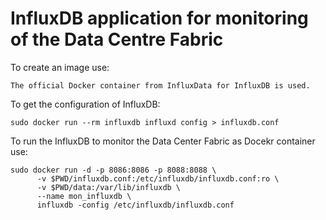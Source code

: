 # InfluxDB application for monitoring of the Data Centre Fabric

To create an image use:
```
The official Docker container from InfluxData for InfluxDB is used.
```

To get the configuration of InfluxDB:
```
sudo docker run --rm influxdb influxd config > influxdb.conf
```

To run the InfluxDB to monitor the Data Center Fabric as Docekr container use:
```
sudo docker run -d -p 8086:8086 -p 8088:8088 \
      -v $PWD/influxdb.conf:/etc/influxdb/influxdb.conf:ro \
      -v $PWD/data:/var/lib/influxdb \
      --name mon_influxdb \
      influxdb -config /etc/influxdb/influxdb.conf
```
